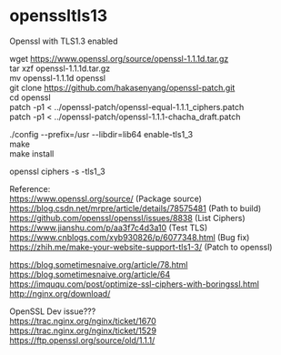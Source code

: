 # openssltls13
Openssl with TLS1.3 enabled


wget https://www.openssl.org/source/openssl-1.1.1d.tar.gz  
tar xzf openssl-1.1.1d.tar.gz  
mv openssl-1.1.1d openssl  
git clone https://github.com/hakasenyang/openssl-patch.git  
cd openssl  
patch -p1 < ../openssl-patch/openssl-equal-1.1.1_ciphers.patch  
patch -p1 < ../openssl-patch/openssl-1.1.1-chacha_draft.patch  

./config --prefix=/usr --libdir=lib64 enable-tls1_3  
make  
make install  

openssl ciphers -s -tls1_3  


Reference:  
https://www.openssl.org/source/ (Package source)  
https://blog.csdn.net/mrpre/article/details/78575481 (Path to build)  
https://github.com/openssl/openssl/issues/8838 (List Ciphers)  
https://www.jianshu.com/p/aa3f7c4d3a10 (Test TLS)  
https://www.cnblogs.com/xyb930826/p/6077348.html (Bug fix)  
https://zhih.me/make-your-website-support-tls1-3/ (Patch to openssl)  




https://blog.sometimesnaive.org/article/78.html  
https://blog.sometimesnaive.org/article/64  
https://imququ.com/post/optimize-ssl-ciphers-with-boringssl.html  
http://nginx.org/download/  


OpenSSL Dev issue???  
https://trac.nginx.org/nginx/ticket/1670  
https://trac.nginx.org/nginx/ticket/1529  
https://ftp.openssl.org/source/old/1.1.1/  

